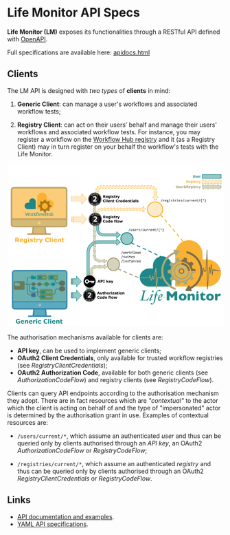 # Life Monitor API Specs

**Life Monitor (LM)** exposes its functionalities through a RESTful API defined with
[OpenAPI](https://swagger.io/specification).

Full specifications are available here: [apidocs.html](https://api.dev.lifemonitor.eu/static/apidocs.html)

## Clients

The LM API is designed with _two types_ of **clients** in mind:

1. **Generic Client**: can manage a user's workflows and associated workflow tests;

2. **Registry Client**: can act on their users’ behalf and manage their users'
   workflows and associated workflow tests. For instance, you may register a
   workflow on the [Workflow Hub registry](https://workflowhub.eu/) and it (as a
   Registry Client) may in turn register on your behalf the workflow's tests with
   the Life Monitor.


<img alt="Life Monitor client types" src="images/lm_clients.png" width="900" />

The authorisation mechanisms available for clients are:

* **API key**, can be used to implement generic clients;
* **OAuth2 Client Credentials**, only available for trusted workflow registries
  (see *RegistryClientCredentials*);
* **OAuth2 Authorization Code**, available for both generic clients (see
  *AuthorizationCodeFlow*) and registry clients (see *RegistryCodeFlow*).

Clients can query API endpoints according to the authorisation mechanism they
adopt.  There are in fact resources which are _"contextual"_ to the actor which
the client is acting on behalf of and the type of "impersonated" actor is
determined by the authorisation grant in use. Examples of contextual resources
are:

- `/users/current/*`, which assume an authenticated _user_ and thus can be
  queried only by clients authorised through an _API key_, an OAuth2
_AuthorizationCodeFlow_ or _RegistryCodeFlow_;

- `/registries/current/*`, which assume an authenticated _registry_ and thus can
  be queried only by clients authorised through an OAuth2
_RegistryClientCredentials_ or _RegistryCodeFlow_.

## Links

- [API documentation and examples](https://crs4.github.io/life_monitor/lm-openapi-rapidoc.html).
- [YAML API specifications](https://github.com/crs4/life_monitor/tree/master/specs).
